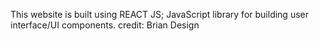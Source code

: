 This website is built using REACT JS; JavaScript library for building user interface/UI components. credit: Brian Design